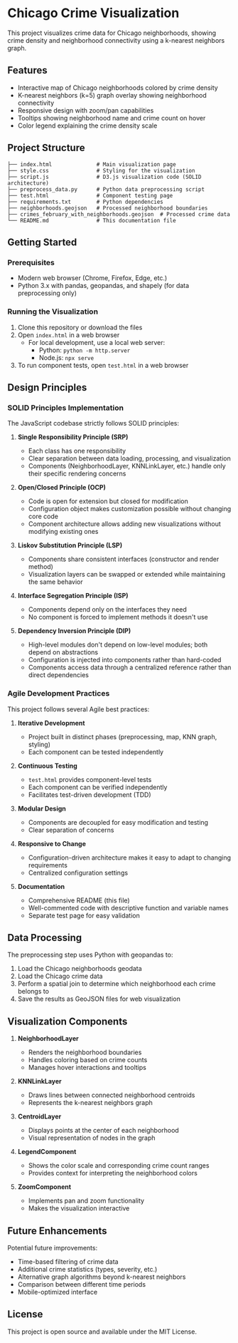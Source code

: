 # Chicago Crime Visualization

This project visualizes crime data for Chicago neighborhoods, showing crime density and neighborhood connectivity using a k-nearest neighbors graph.

## Features

- Interactive map of Chicago neighborhoods colored by crime density
- K-nearest neighbors (k=5) graph overlay showing neighborhood connectivity
- Responsive design with zoom/pan capabilities
- Tooltips showing neighborhood name and crime count on hover
- Color legend explaining the crime density scale

## Project Structure

```
├── index.html              # Main visualization page
├── style.css               # Styling for the visualization
├── script.js               # D3.js visualization code (SOLID architecture)
├── preprocess_data.py      # Python data preprocessing script
├── test.html               # Component testing page
├── requirements.txt        # Python dependencies
├── neighborhoods.geojson   # Processed neighborhood boundaries
├── crimes_february_with_neighborhoods.geojson  # Processed crime data
└── README.md               # This documentation file
```

## Getting Started

### Prerequisites

- Modern web browser (Chrome, Firefox, Edge, etc.)
- Python 3.x with pandas, geopandas, and shapely (for data preprocessing only)

### Running the Visualization

1. Clone this repository or download the files
2. Open `index.html` in a web browser
   - For local development, use a local web server:
     - Python: `python -m http.server`
     - Node.js: `npx serve`
3. To run component tests, open `test.html` in a web browser

## Design Principles

### SOLID Principles Implementation

The JavaScript codebase strictly follows SOLID principles:

1. **Single Responsibility Principle (SRP)**
   - Each class has one responsibility
   - Clear separation between data loading, processing, and visualization
   - Components (NeighborhoodLayer, KNNLinkLayer, etc.) handle only their specific rendering concerns

2. **Open/Closed Principle (OCP)**
   - Code is open for extension but closed for modification
   - Configuration object makes customization possible without changing core code
   - Component architecture allows adding new visualizations without modifying existing ones

3. **Liskov Substitution Principle (LSP)**
   - Components share consistent interfaces (constructor and render method)
   - Visualization layers can be swapped or extended while maintaining the same behavior

4. **Interface Segregation Principle (ISP)**
   - Components depend only on the interfaces they need
   - No component is forced to implement methods it doesn't use

5. **Dependency Inversion Principle (DIP)**
   - High-level modules don't depend on low-level modules; both depend on abstractions
   - Configuration is injected into components rather than hard-coded
   - Components access data through a centralized reference rather than direct dependencies

### Agile Development Practices

This project follows several Agile best practices:

1. **Iterative Development**
   - Project built in distinct phases (preprocessing, map, KNN graph, styling)
   - Each component can be tested independently

2. **Continuous Testing**
   - `test.html` provides component-level tests
   - Each component can be verified independently
   - Facilitates test-driven development (TDD)

3. **Modular Design**
   - Components are decoupled for easy modification and testing
   - Clear separation of concerns

4. **Responsive to Change**
   - Configuration-driven architecture makes it easy to adapt to changing requirements
   - Centralized configuration settings

5. **Documentation**
   - Comprehensive README (this file)
   - Well-commented code with descriptive function and variable names
   - Separate test page for easy validation

## Data Processing

The preprocessing step uses Python with geopandas to:

1. Load the Chicago neighborhoods geodata
2. Load the Chicago crime data
3. Perform a spatial join to determine which neighborhood each crime belongs to
4. Save the results as GeoJSON files for web visualization

## Visualization Components

1. **NeighborhoodLayer**
   - Renders the neighborhood boundaries
   - Handles coloring based on crime counts
   - Manages hover interactions and tooltips

2. **KNNLinkLayer**
   - Draws lines between connected neighborhood centroids
   - Represents the k-nearest neighbors graph

3. **CentroidLayer**
   - Displays points at the center of each neighborhood
   - Visual representation of nodes in the graph

4. **LegendComponent**
   - Shows the color scale and corresponding crime count ranges
   - Provides context for interpreting the neighborhood colors

5. **ZoomComponent**
   - Implements pan and zoom functionality
   - Makes the visualization interactive

## Future Enhancements

Potential future improvements:

- Time-based filtering of crime data
- Additional crime statistics (types, severity, etc.)
- Alternative graph algorithms beyond k-nearest neighbors
- Comparison between different time periods
- Mobile-optimized interface

## License

This project is open source and available under the MIT License. 
